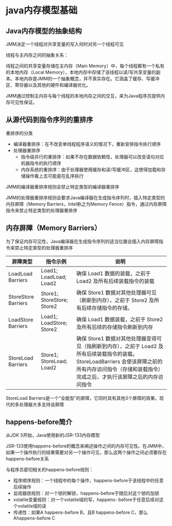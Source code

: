 # java内存模型基础

## Java内存模型的抽象结构

JMM决定一个线程对共享变量的写入何时对另一个线程可见

线程与主内存之间的抽象关系：

线程之间的共享变量存储在主内存（Main Memory）中，每个线程都有一个私有的本地内存（Local Memory），本地内存中存储了该线程以读/写共享变量的副本。本地内存是JMM的一个抽象概念，并不真实存在。它涵盖了缓存、写缓冲区、寄存器以及其他的硬件和编译器优化。

JMM通过控制主内存与每个线程的本地内存之间的交互，来为Java程序员提供内存可见性保证。

## 从源代码到指令序列的重排序

重排序的分类

- 编译器重排序：在不改变单线程程序语义的情况下，重新安排指令执行顺序
- 处理器重排序
  - 指令级并行的重排序：如果不存在数据依赖性，处理器可以改变语句对应机器指令的执行顺序
  - 内存系统的重排序：由于处理器使用缓存和读/写缓冲区，这使得加载和存储操作看上去可能是在乱序执行

JMM的编译器重排序规则会禁止特定类型的编译器重排序

JMM的处理器重排序规则会要求Java编译器在生成指令序列时，插入特定类型的内存屏障（Memory Barriers，Intel称之为Memory Fence）指令，通过内存屏障指令来禁止特定类型的处理器重排序

## 内存屏障（Memory Barriers）

为了保证内存可见性，Java编译器在生成指令序列的适当位置会插入内存屏障指令来禁止特定类型的处理器重排序

|屏障类型|指令示例|说明|
|--------|-------|----|
|LoadLoad Barriers|Load1; LoadLoad; Load2|确保 Load1 数据的装载，之前于 Load2 及所有后续装载指令的装载|
|StoreStore Barriers|Store1; StoreStore; Store2|确保 Store1 数据对其他处理器可见（刷新到内存），之前于 Store2 及所有后续存储指令的存储。|
|LoadStore Barriers|Load1; LoadStore; Store2|确保 Load1 数据装载，之前于 Store2 及所有后续的存储指令刷新到内存|
|StoreLoad Barriers|Store1; StoreLoad; Load2|确保 Store1 数据对其他处理器变得可见（指刷新到内存），之前于 Load2 及所有后续装载指令的装载。StoreLoadBarriers 会使该屏障之前的所有内存访问指令（存储和装载指令）完成之后，才执行该屏障之后的内存访问指令|

StoreLoad Barriers是一个“全能型”的屏障，它同时具有其他3个屏障的效果。现代的多处理器大多支持该屏障

## happens-before简介

从JDK 5开始，Java使用新的JSR-133内存模型

JSR-133使用happens-before的概念来阐述操作之间的内存可见性。在JMM中，如果一个操作执行的结果需要对另一个操作可见，那么这两个操作之间必须要存在happens-before关系


与程序员密切相关的happens-before规则：

- 程序顺序规则：一个线程中的每个操作，happens-before于该线程中的任意后续操作
- 监视器锁规则：对一个锁的解锁，happens-before于随后对这个锁的加锁
- volatile变量规则：对一个volatile域的写，happens- before于任意后续对这个volatile域的读
- 传递性：如果A happens-before B，且B happens-before C，那么Ahappens-before C


